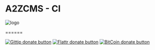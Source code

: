 # A2ZCMS - CI
![logo](http://i44.tinypic.com/igi5uq.jpg)

======
<!-- DONATE/ -->
[![Gittip donate button](http://img.shields.io/gittip/mrakodol.png)](https://www.gittip.com/mrakodol/ "Donate weekly to this project using Gittip")
[![Flattr donate button](http://api.flattr.com/button/flattr-badge-large.png)](https://flattr.com/submit/auto?user_id=mrakodol&url=https%3A%2F%2Fgithub.com%2Fmrakodol%2FA2ZCMS)
[![BitCoin donate button](http://img.shields.io/bitcoin/donate.png?color=yellow)](https://coinbase.com/checkouts/4d0769619eaebde35c378920a895596e "Donate once-off to this project using BitCoin")
<!-- /DONATE -->